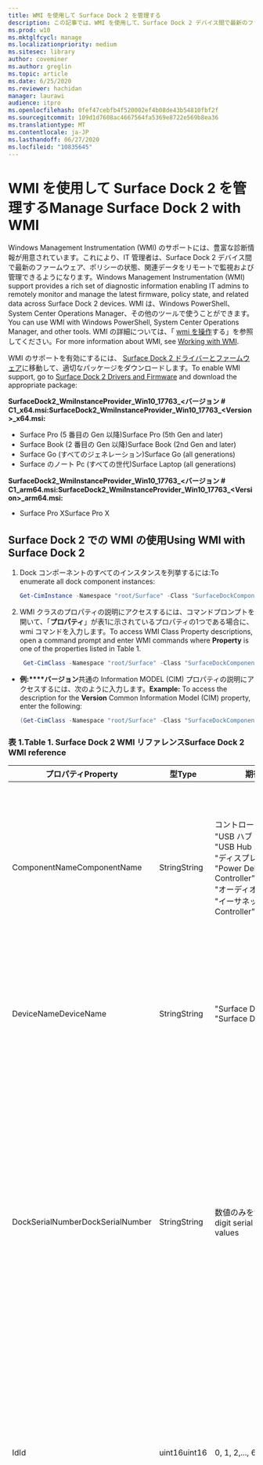 ```yaml
---
title: WMI を使用して Surface Dock 2 を管理する
description: この記事では、WMI を使用して、Surface Dock 2 デバイス間で最新のファームウェア、ポリシーの状態、関連データをリモートで監視および管理する方法について説明します。
ms.prod: w10
ms.mktglfcycl: manage
ms.localizationpriority: medium
ms.sitesec: library
author: coveminer
ms.author: greglin
ms.topic: article
ms.date: 6/25/2020
ms.reviewer: hachidan
manager: laurawi
audience: itpro
ms.openlocfilehash: 0fef47cebfb4f520002ef4b08de43b54810fbf2f
ms.sourcegitcommit: 109d1d7608ac4667564fa5369e8722e569b8ea36
ms.translationtype: MT
ms.contentlocale: ja-JP
ms.lasthandoff: 06/27/2020
ms.locfileid: "10835645"
---
```

# <span data-ttu-id="1e8cd-103">WMI を使用して Surface Dock 2 を管理する</span><span class="sxs-lookup"><span data-stu-id="1e8cd-103">Manage Surface Dock 2 with WMI</span></span>

<span data-ttu-id="1e8cd-104">Windows Management Instrumentation (WMI) のサポートには、豊富な診断情報が用意されています。これにより、IT 管理者は、Surface Dock 2 デバイス間で最新のファームウェア、ポリシーの状態、関連データをリモートで監視および管理できるようになります。</span><span class="sxs-lookup"><span data-stu-id="1e8cd-104">Windows Management Instrumentation (WMI) support provides a rich set of diagnostic information enabling IT admins to remotely monitor and manage the latest firmware, policy state, and related data across Surface Dock 2 devices.</span></span> <span data-ttu-id="1e8cd-105">WMI は、Windows PowerShell、System Center Operations Manager、その他のツールで使うことができます。</span><span class="sxs-lookup"><span data-stu-id="1e8cd-105">You can use WMI with Windows PowerShell, System Center Operations Manager, and other tools.</span></span> <span data-ttu-id="1e8cd-106">WMI の詳細については、「 [wmi を操作](https://docs.microsoft.com/powershell/scripting/learn/ps101/07-working-with-wmi?view=powershell-5.1)する」を参照してください。</span><span class="sxs-lookup"><span data-stu-id="1e8cd-106">For more information about WMI, see [Working with WMI](https://docs.microsoft.com/powershell/scripting/learn/ps101/07-working-with-wmi?view=powershell-5.1).</span></span> 

<span data-ttu-id="1e8cd-107">WMI のサポートを有効にするには、 [Surface Dock 2 ドライバーとファームウェア](https://www.microsoft.com/download/details.aspx?id=101317)に移動して、適切なパッケージをダウンロードします。</span><span class="sxs-lookup"><span data-stu-id="1e8cd-107">To enable WMI support, go to [Surface Dock 2 Drivers and Firmware](https://www.microsoft.com/download/details.aspx?id=101317) and download the appropriate package:</span></span>

**<span data-ttu-id="1e8cd-108">SurfaceDock2_WmiInstanceProvider_Win10_17763_&#60;バージョン # C1_x64.msi:</span><span class="sxs-lookup"><span data-stu-id="1e8cd-108">SurfaceDock2_WmiInstanceProvider_Win10_17763_&#60;Version&#62;_x64.msi:</span></span>**<br>

- <span data-ttu-id="1e8cd-109">Surface Pro (5 番目の Gen 以降)</span><span class="sxs-lookup"><span data-stu-id="1e8cd-109">Surface Pro (5th Gen and later)</span></span>
- <span data-ttu-id="1e8cd-110">Surface Book (2 番目の Gen 以降)</span><span class="sxs-lookup"><span data-stu-id="1e8cd-110">Surface Book (2nd Gen and later)</span></span>
- <span data-ttu-id="1e8cd-111">Surface Go (すべてのジェネレーション)</span><span class="sxs-lookup"><span data-stu-id="1e8cd-111">Surface Go (all generations)</span></span>
- <span data-ttu-id="1e8cd-112">Surface のノート Pc (すべての世代)</span><span class="sxs-lookup"><span data-stu-id="1e8cd-112">Surface Laptop (all generations)</span></span>

 **<span data-ttu-id="1e8cd-113">SurfaceDock2_WmiInstanceProvider_Win10_17763_&#60;バージョン # C1_arm64.msi:</span><span class="sxs-lookup"><span data-stu-id="1e8cd-113">SurfaceDock2_WmiInstanceProvider_Win10_17763_&#60;Version&#62;_arm64.msi:</span></span>** <br>

- <span data-ttu-id="1e8cd-114">Surface Pro X</span><span class="sxs-lookup"><span data-stu-id="1e8cd-114">Surface Pro X</span></span>

## <span data-ttu-id="1e8cd-115">Surface Dock 2 での WMI の使用</span><span class="sxs-lookup"><span data-stu-id="1e8cd-115">Using WMI with Surface Dock 2</span></span>

1. <span data-ttu-id="1e8cd-116">Dock コンポーネントのすべてのインスタンスを列挙するには:</span><span class="sxs-lookup"><span data-stu-id="1e8cd-116">To enumerate all dock component instances:</span></span>

    ```PowerShell
    Get-CimInstance -Namespace "root/Surface" -Class "SurfaceDockComponent" 
    ```
2. <span data-ttu-id="1e8cd-117">WMI クラスのプロパティの説明にアクセスするには、コマンドプロンプトを開いて、「**プロパティ**」が表1に示されているプロパティの1つである場合に、wmi コマンドを入力します。</span><span class="sxs-lookup"><span data-stu-id="1e8cd-117">To access WMI Class Property descriptions, open a command prompt and enter WMI commands where **Property** is one of the properties listed in Table 1.</span></span>

    ```PowerShell
     Get-CimClass -Namespace "root/Surface" -Class "SurfaceDockComponent").CimClassProperties["<Property>"]
    ```

- <span data-ttu-id="1e8cd-118">**例:\*\*\*\*バージョン**共通の Information MODEL (CIM) プロパティの説明にアクセスするには、次のように入力します。</span><span class="sxs-lookup"><span data-stu-id="1e8cd-118">**Example:** To access the description for the **Version** Common Information Model (CIM) property, enter the following:</span></span>
    ```PowerShell
    (Get-CimClass -Namespace "root/Surface" -Class "SurfaceDockComponent").CimClassProperties["Version"].Qualifiers["Description"].Value
    ```
 
 ### <span data-ttu-id="1e8cd-119">表 1.</span><span class="sxs-lookup"><span data-stu-id="1e8cd-119">Table 1.</span></span> <span data-ttu-id="1e8cd-120">Surface Dock 2 WMI リファレンス</span><span class="sxs-lookup"><span data-stu-id="1e8cd-120">Surface Dock 2 WMI reference</span></span>

| <span data-ttu-id="1e8cd-121">プロパティ</span><span class="sxs-lookup"><span data-stu-id="1e8cd-121">Property</span></span>         | <span data-ttu-id="1e8cd-122">型</span><span class="sxs-lookup"><span data-stu-id="1e8cd-122">Type</span></span>   | <span data-ttu-id="1e8cd-123">期待される値</span><span class="sxs-lookup"><span data-stu-id="1e8cd-123">Expected Value(s)</span></span>                                                                                                                                                                                                            | <span data-ttu-id="1e8cd-124">説明</span><span class="sxs-lookup"><span data-stu-id="1e8cd-124">Description</span></span>                                                                                                                                                                                                                                                                                                                                                                                                                                                                                                                                                                                                                                                                                                                                                                                                                                                                                                                                                                                                                                                                                                                                                                                                                                                                                                                                                                                                                                                                                                                                                                                                                                                                                                                                                                                                 |
| ---------------- | ------ | ---------------------------------------------------------------------------------------------------------------------------------------------------------------------------------------------------------------------------- | ----------------------------------------------------------------------------------------------------------------------------------------------------------------------------------------------------------------------------------------------------------------------------------------------------------------------------------------------------------------------------------------------------------------------------------------------------------------------------------------------------------------------------------------------------------------------------------------------------------------------------------------------------------------------------------------------------------------------------------------------------------------------------------------------------------------------------------------------------------------------------------------------------------------------------------------------------------------------------------------------------------------------------------------------------------------------------------------------------------------------------------------------------------------------------------------------------------------------------------------------------------------------------------------------------------------------------------------------------------------------------------------------------------------------------------------------------------------------------------------------------------------------------------------------------------------------------------------------------------------------------------------------------------------------------------------------------------------------------------------------------------------------------------------------------------- |
| <span data-ttu-id="1e8cd-125">ComponentName</span><span class="sxs-lookup"><span data-stu-id="1e8cd-125">ComponentName</span></span>    | <span data-ttu-id="1e8cd-126">String</span><span class="sxs-lookup"><span data-stu-id="1e8cd-126">String</span></span> | <span data-ttu-id="1e8cd-127">コントローラー</span><span class="sxs-lookup"><span data-stu-id="1e8cd-127">“Microcontroller”</span></span> <br><span data-ttu-id="1e8cd-128">"USB ハブ 1"</span><span class="sxs-lookup"><span data-stu-id="1e8cd-128">“USB Hub 1”</span></span> <br><span data-ttu-id="1e8cd-129">"USB Hub 2"</span><span class="sxs-lookup"><span data-stu-id="1e8cd-129">“USB Hub 2”</span></span> <br><span data-ttu-id="1e8cd-130">"ディスプレイポートハブ"</span><span class="sxs-lookup"><span data-stu-id="1e8cd-130">“Display Port Hub”</span></span> <br><span data-ttu-id="1e8cd-131">"Power Delivery Controller"</span><span class="sxs-lookup"><span data-stu-id="1e8cd-131">“Power Delivery Controller”</span></span> <br><span data-ttu-id="1e8cd-132">"オーディオコーデック"</span><span class="sxs-lookup"><span data-stu-id="1e8cd-132">“Audio Codec”</span></span> <br><span data-ttu-id="1e8cd-133">"イーサネットコントローラー"</span><span class="sxs-lookup"><span data-stu-id="1e8cd-133">“Ethernet Controller”</span></span>                                                                         | <span data-ttu-id="1e8cd-134">次のプロパティは、関連する Common Information Model (CIM) クラスデータに対応するデバイスコンポーネントの特定の名前を一覧表示します。</span><span class="sxs-lookup"><span data-stu-id="1e8cd-134">The following property lists the specific name of the device component that the accompanying Common Information Model (CIM) class data corresponds to.</span></span>                                                                                                                                                                                                                                                                                                                                                                                                                                                                                                                                                                                                                                                                                                                                                                                                                                                                                                                                                                                                                                                                                                                                                                                                                                                                                                                                                                                                                                                                                                                                                                                                                                                  |
| <span data-ttu-id="1e8cd-135">DeviceName</span><span class="sxs-lookup"><span data-stu-id="1e8cd-135">DeviceName</span></span>       | <span data-ttu-id="1e8cd-136">String</span><span class="sxs-lookup"><span data-stu-id="1e8cd-136">String</span></span> | <span data-ttu-id="1e8cd-137">"Surface Dock 1"</span><span class="sxs-lookup"><span data-stu-id="1e8cd-137">“Surface Dock 1”</span></span> <br><span data-ttu-id="1e8cd-138">"Surface Dock 2"</span><span class="sxs-lookup"><span data-stu-id="1e8cd-138">“Surface Dock 2”</span></span>                                                                                                                                                                                        | <span data-ttu-id="1e8cd-139">次のプロパティには、特定のデバイスコンポーネントが属している dock デバイスの名前が含まれています。</span><span class="sxs-lookup"><span data-stu-id="1e8cd-139">The following property contains the name of the dock device that the specific device component belongs to.</span></span>                                                                                                                                                                                                                                                                                                                                                                                                                                                                                                                                                                                                                                                                                                                                                                                                                                                                                                                                                                                                                                                                                                                                                                                                                                                                                                                                                                                                                                                                                                                                                                                                                                                                                               |
| <span data-ttu-id="1e8cd-140">DockSerialNumber</span><span class="sxs-lookup"><span data-stu-id="1e8cd-140">DockSerialNumber</span></span> | <span data-ttu-id="1e8cd-141">String</span><span class="sxs-lookup"><span data-stu-id="1e8cd-141">String</span></span> | <span data-ttu-id="1e8cd-142">数値のみを含む12桁のシリアル値</span><span class="sxs-lookup"><span data-stu-id="1e8cd-142">A twelve (12) digit serial number containing only numerical values</span></span>                                                                                                                                                           | <span data-ttu-id="1e8cd-143">次のプロパティは、接続されている dock デバイスのシリアル番号を記録します。</span><span class="sxs-lookup"><span data-stu-id="1e8cd-143">The following property records the serial number of the attached dock device.</span></span> <span data-ttu-id="1e8cd-144">このシリアル番号は、すべてのコンポーネントが同じ dock デバイスに属している場合とまったく同じです。</span><span class="sxs-lookup"><span data-stu-id="1e8cd-144">This serial number is the exact same for every component as they belong to the same dock device.</span></span> <span data-ttu-id="1e8cd-145">参照の場合、このシリアル番号は、Surface Dock 自体の下側に物理的にあります。</span><span class="sxs-lookup"><span data-stu-id="1e8cd-145">For reference, this serial number can be found physically on the underside of the Surface Dock itself.</span></span>                                                                                                                                                                                                                                                                                                                                                                                                                                                                                                                                                                                                                                                                                                                                                                                                                                                                                                                                                                                                                                                                                                                                                                                                                                                                                                                                                                                                                                                                                                                    |
| <span data-ttu-id="1e8cd-146">Id</span><span class="sxs-lookup"><span data-stu-id="1e8cd-146">Id</span></span>               | <span data-ttu-id="1e8cd-147">uint16</span><span class="sxs-lookup"><span data-stu-id="1e8cd-147">uint16</span></span> | <span data-ttu-id="1e8cd-148">0, 1, 2,..., 65535</span><span class="sxs-lookup"><span data-stu-id="1e8cd-148">0, 1, 2, ..., 65535</span></span>                                                                                                                                                                                                          | <span data-ttu-id="1e8cd-149">次のプロパティは、ゼロ (0) から始まり、カウントアップする一意の Id です。</span><span class="sxs-lookup"><span data-stu-id="1e8cd-149">The following property is a unique Id that starts from zero (0) and counts up.</span></span> <span data-ttu-id="1e8cd-150">この変数は、列挙された WMI インスタンスの番号付けに使われます。</span><span class="sxs-lookup"><span data-stu-id="1e8cd-150">This variable is used for numbering the enumerated WMI instances.</span></span>                                                                                                                                                                                                                                                                                                                                                                                                                                                                                                                                                                                                                                                                                                                                                                                                                                                                                                                                                                                                                                                                                                                                                                                                                                                                                                                                                                                                                                                                                                                                                                                                                                                        |
| <span data-ttu-id="1e8cd-151">LastUpdateStatus</span><span class="sxs-lookup"><span data-stu-id="1e8cd-151">LastUpdateStatus</span></span> | <span data-ttu-id="1e8cd-152">String</span><span class="sxs-lookup"><span data-stu-id="1e8cd-152">String</span></span> | <span data-ttu-id="1e8cd-153">正しい</span><span class="sxs-lookup"><span data-stu-id="1e8cd-153">“Success”</span></span> <br><span data-ttu-id="1e8cd-154">"PendingDockReattach"</span><span class="sxs-lookup"><span data-stu-id="1e8cd-154">“PendingDockReattach”</span></span> <br><span data-ttu-id="1e8cd-155">まし</span><span class="sxs-lookup"><span data-stu-id="1e8cd-155">“Failed”</span></span>                                                                                                                                                                             | <span data-ttu-id="1e8cd-156">次のプロパティは、問題のデバイスコンポーネントに対して最後に試行されたコンポーネントのファームウェア更新プログラム (CFU) の状態を詳しく示しています。</span><span class="sxs-lookup"><span data-stu-id="1e8cd-156">The following property details the last attempted Component Firmware Update (CFU) status for the device component in question.</span></span> <span data-ttu-id="1e8cd-157">可能な値は **、Success、** **Dock の再アタッチ、** および**失敗した**値です。</span><span class="sxs-lookup"><span data-stu-id="1e8cd-157">Possible values are: **Success,** **Pending Dock Reattach,** and **Failed.**</span></span><br><br><br><span data-ttu-id="1e8cd-158">- **成功**以前に追加された新しいファームウェアが正常に適用されたことを示します。</span><span class="sxs-lookup"><span data-stu-id="1e8cd-158">- **Success** indicates that previously applied new firmware was applied successfully</span></span><br><span data-ttu-id="1e8cd-159">- **保留中の dock**の再装着デバイスコンポーネントに対して新しい更新プログラムが保留中であることを示します。ユーザーは、新しい更新プログラムを適用するために Dock の Surface コネクタをデタッチして再接続する必要があります。</span><span class="sxs-lookup"><span data-stu-id="1e8cd-159">- **Pending Dock Reattach** indicates there is a new update pending for the device component and the user must detach and reattach the Dock’s Surface connector in order to apply the new update.</span></span><br><span data-ttu-id="1e8cd-160">- **Failed**は、cfu プロセス中に正当なエラーが発生したか、予期されたバージョンで周辺機器が起動しなかったことを示します。</span><span class="sxs-lookup"><span data-stu-id="1e8cd-160">- **Failed** indicates that a possible legitimate error occurred during the CFU process or the peripheral did not boot up in the expected version.</span></span> <span data-ttu-id="1e8cd-161">失敗し**た**場合は、デバイスが動作していないことを示していますが、デバイスを更新しようとしたときにエラーが発生しました。</span><span class="sxs-lookup"><span data-stu-id="1e8cd-161">In the **Failed** case, this is not an indication that the device is not working, but rather something erroneous occurred when trying to update the device.</span></span> <span data-ttu-id="1e8cd-162">その場合は、以前のファームウェアの実行が続行されます。</span><span class="sxs-lookup"><span data-stu-id="1e8cd-162">In such case, the previous firmware will continue to run.</span></span>                                                                                                                                                                                                                                                                                                                                                                                                                                                                                                                                                                                                                                                                                                                                                                                                                                                                                                                         |
| <span data-ttu-id="1e8cd-163">PolicyState</span><span class="sxs-lookup"><span data-stu-id="1e8cd-163">PolicyState</span></span>      | <span data-ttu-id="1e8cd-164">String</span><span class="sxs-lookup"><span data-stu-id="1e8cd-164">String</span></span> | <span data-ttu-id="1e8cd-165">な</span><span class="sxs-lookup"><span data-stu-id="1e8cd-165">“Enabled”</span></span> <br><span data-ttu-id="1e8cd-166">無効に</span><span class="sxs-lookup"><span data-stu-id="1e8cd-166">“Disabled”</span></span>                                                                                                                                                                                                     | <span data-ttu-id="1e8cd-167">次のプロパティは、デバイスコンポーネントの現在の Surface Enterprise Management Mode (SEMM) ポリシーを示します。</span><span class="sxs-lookup"><span data-stu-id="1e8cd-167">The following property indicates the current Surface Enterprise Management Mode (SEMM) policy for the device component.</span></span> <span data-ttu-id="1e8cd-168">指定可能な値: **Enabled**および**Disabled。**</span><span class="sxs-lookup"><span data-stu-id="1e8cd-168">Possible values are: **Enabled** and **Disabled.**</span></span><br><br><br><span data-ttu-id="1e8cd-169">- **Enabled**は、ホストデバイスがデバイスコンポーネントにアクセスして使用できるように、semm システムが許可したことを示します。</span><span class="sxs-lookup"><span data-stu-id="1e8cd-169">- **Enabled** indicates that the SEMM system has allowed the host device to access and use the device component</span></span><br><span data-ttu-id="1e8cd-170">- [**無効**] は、semm システムが許可されていないことを示します。これにより、ホストコンピューターがデバイスコンポーネントにアクセスして使用できなくなります。</span><span class="sxs-lookup"><span data-stu-id="1e8cd-170">- **Disabled** indicates that the SEMM system has disallowed and thereby prevented the host machine from accessing and using the device component.</span></span>                                                                                                                                                                                                                                                                                                                                                                                                                                                                                                                                                                                                                                                                                                                                                                                                                                                                                                                                                                                                                                                                                                                                                                                                                                                                                                                                                     |
| <span data-ttu-id="1e8cd-171">ProductId</span><span class="sxs-lookup"><span data-stu-id="1e8cd-171">ProductId</span></span>        | <span data-ttu-id="1e8cd-172">String []</span><span class="sxs-lookup"><span data-stu-id="1e8cd-172">String[]</span></span> | <span data-ttu-id="1e8cd-173">16進数文字列のリスト。各範囲は "0x0000" から "0xFFFF" まで</span><span class="sxs-lookup"><span data-stu-id="1e8cd-173">A list of hex strings, which can each range from “0x0000” to “0xFFFF”</span></span>                                                                                                                                                        | <span data-ttu-id="1e8cd-174">次のプロパティは、デバイスコンポーネントの製品 Id (PID) を分類します。</span><span class="sxs-lookup"><span data-stu-id="1e8cd-174">The following property classifies the Product Id (PID) of the device component.</span></span> <span data-ttu-id="1e8cd-175">複数の PID を一覧表示することもできます。</span><span class="sxs-lookup"><span data-stu-id="1e8cd-175">It is possible for there to be more than one PID listed.</span></span> <span data-ttu-id="1e8cd-176">たとえば、USB ハブの場合、Super Speed (SS) と高速 (HS) の両方のデバイスは、単数形の "ハブ" に lumped されます。</span><span class="sxs-lookup"><span data-stu-id="1e8cd-176">In the case of a USB Hub, for example, both Super Speed (SS) and High Speed (HS) devices are lumped into a singular “Hub."</span></span> <span data-ttu-id="1e8cd-177">そのため、この配列内には2つの Pid が一覧表示されます。</span><span class="sxs-lookup"><span data-stu-id="1e8cd-177">Therefore, two (2) PIDs would be listed within this array.</span></span>                                                                                                                                                                                                                                                                                                                                                                                                                                                                                                                                                                                                                                                                                                                                                                                                                                                                                                                                                                                                                                                                                                                                                                                                                                                                                                                                                                                                                                                                           |
| <span data-ttu-id="1e8cd-178">状態</span><span class="sxs-lookup"><span data-stu-id="1e8cd-178">Status</span></span>           | <span data-ttu-id="1e8cd-179">String</span><span class="sxs-lookup"><span data-stu-id="1e8cd-179">String</span></span> | <span data-ttu-id="1e8cd-180">OK]</span><span class="sxs-lookup"><span data-stu-id="1e8cd-180">“OK”</span></span> <br><span data-ttu-id="1e8cd-181">外し</span><span class="sxs-lookup"><span data-stu-id="1e8cd-181">“Disconnected”</span></span> <br><span data-ttu-id="1e8cd-182">誤差</span><span class="sxs-lookup"><span data-stu-id="1e8cd-182">“Error”</span></span> <br><span data-ttu-id="1e8cd-183">失わ</span><span class="sxs-lookup"><span data-stu-id="1e8cd-183">“Missing”</span></span> <br><span data-ttu-id="1e8cd-184">"DeviceHandleInUse"</span><span class="sxs-lookup"><span data-stu-id="1e8cd-184">“DeviceHandleInUse”</span></span> <br><span data-ttu-id="1e8cd-185">無効に</span><span class="sxs-lookup"><span data-stu-id="1e8cd-185">“Disabled”</span></span> <br><span data-ttu-id="1e8cd-186">"NotSupportedByWmi"</span><span class="sxs-lookup"><span data-stu-id="1e8cd-186">“NotSupportedByWmi”</span></span>                                                                                                             | <span data-ttu-id="1e8cd-187">次のプロパティは、ホストコンピューターへの Dock の接続状態を示します。</span><span class="sxs-lookup"><span data-stu-id="1e8cd-187">The following property describes the state of the Dock’s connection to the host machine.</span></span> <span data-ttu-id="1e8cd-188">可能な値は、 **OK、** **Disconnected、** **Error、** **Missing、** **Devicehandleinuse、**  **Disabled、** **notsupportedbywmi です。**</span><span class="sxs-lookup"><span data-stu-id="1e8cd-188">Possible values are: **OK,** **Disconnected,** **Error,** **Missing,** **DeviceHandleInUse,**  **Disabled,** and **NotSupportedByWmi.**</span></span> <br><span data-ttu-id="1e8cd-189">- **[OK]** は、デバイスがホストコンピューターに正常に接続されていて、問題が発生しないことを示します。そのため、この機能は使用できません。</span><span class="sxs-lookup"><span data-stu-id="1e8cd-189">- **OK** indicates that the device is successfully connected to the host machine and no problems exist, which would inhibit its functionality</span></span> <br><span data-ttu-id="1e8cd-190">- [**切断**] は、すべてのデバイスコンポーネントの接続を提供する Surface コネクタが現在ホストコンピューターにアタッチされていないことを示します。</span><span class="sxs-lookup"><span data-stu-id="1e8cd-190">- **Disconnected** indicates that the Surface connector, which provides the connection for all the device components, is currently not attached to the host machine.</span></span> <br><span data-ttu-id="1e8cd-191">- **エラー**は、デバイスインスタンスの潜在的な問題を示しています。また、デバイスインターフェイスには、デバイスマネージャーで黄色の感嘆符でラベル付けされた可能性が高い問題があります。発生したエラーの種類の詳細については、 **StatusCode**プロパティを確認してください。</span><span class="sxs-lookup"><span data-stu-id="1e8cd-191">- **Error** indicates a potential issue with the device instance and the device interface has more than likely been labeled with a yellow exclamation point in the Device Manager – check the **StatusCode** property for more detailed information on the type of error that occurred.</span></span> <br><span data-ttu-id="1e8cd-192">- [**存在**しない] は、デバイスがホストコンピューターで列挙されているはずですが、何らかの理由で列挙されたことを示します。</span><span class="sxs-lookup"><span data-stu-id="1e8cd-192">- **Missing** indicates that the device was expected to have enumerated on the host machine, but for some reason did not.</span></span> <span data-ttu-id="1e8cd-193">この間違った状況を示すため、 **StatusCode**プロパティは24の値を保持します。</span><span class="sxs-lookup"><span data-stu-id="1e8cd-193">The **StatusCode** property will hold the value of 24 to indicate this erroneous situation.</span></span><br><span data-ttu-id="1e8cd-194">- **Devicehandleinuse**は、別のプロセスが現在デバイスと通信していることを示します。これにより、この Windows Management INSTRUMENTATION (WMI) インスタンスプロバイダーは通信要求から処理されません。</span><span class="sxs-lookup"><span data-stu-id="1e8cd-194">- **DeviceHandleInUse** indicates that another process is currently communicating with the device, which prohibits this Windows Management Instrumentation (WMI) Instance Provider from its communication requests.</span></span> <span data-ttu-id="1e8cd-195">WMI コマンドをもう一度実行してみてください。</span><span class="sxs-lookup"><span data-stu-id="1e8cd-195">Try executing your WMI command again!</span></span> <br> <span data-ttu-id="1e8cd-196">- [**無効**] は、現在の Surface Enterprise Management MODE (semm) ポリシーが許可されていないことを示します。そのため、ホストコンピューターはデバイスコンポーネントにアクセスして使うことができなくなります。</span><span class="sxs-lookup"><span data-stu-id="1e8cd-196">- **Disabled** indicates that the current Surface Enterprise Management Mode (SEMM) policy has disallowed and thereby prevented the host machine from accessing and using the device component.</span></span> <span data-ttu-id="1e8cd-197">詳細については、 **Policystate**プロパティフィールドを参照してください。</span><span class="sxs-lookup"><span data-stu-id="1e8cd-197">See the **PolicyState** property field for more information.</span></span><br><span data-ttu-id="1e8cd-198">- **Notsupportedbywmi**は、接続された dock がこの WMI プロバイダーによって現在サポートされていないことを示します。</span><span class="sxs-lookup"><span data-stu-id="1e8cd-198">- **NotSupportedByWmi** indicates the connected dock is currently not supported by this WMI Provider.</span></span> <span data-ttu-id="1e8cd-199">この状態は、この WMI インスタンスプロバイダーで現在サポートされていない Surface Dock 1 に対して表示されます。</span><span class="sxs-lookup"><span data-stu-id="1e8cd-199">This status will appear for the Surface Dock 1, which is currently not supported by this WMI Instance Provider.</span></span>|
| <span data-ttu-id="1e8cd-200">StatusCode</span><span class="sxs-lookup"><span data-stu-id="1e8cd-200">StatusCode</span></span>       | <span data-ttu-id="1e8cd-201">uint32</span><span class="sxs-lookup"><span data-stu-id="1e8cd-201">uint32</span></span> | <span data-ttu-id="1e8cd-202">CIM_LogicalDevice WMI クラス ( *cimwin32*内) から取得した[デバイスマネージャーのエラーコード](https://docs.microsoft.com/windows-hardware/drivers/install/device-manager-error-messages)</span><span class="sxs-lookup"><span data-stu-id="1e8cd-202">[Device Manager Error Code](https://docs.microsoft.com/windows-hardware/drivers/install/device-manager-error-messages) obtained from the CIM_LogicalDevice WMI Class (within *cimwin32.mof*)</span></span> | <span data-ttu-id="1e8cd-203">次のプロパティは、指定された dock コンポーネントのデバイスマネージャーエラーコードを提供します。</span><span class="sxs-lookup"><span data-stu-id="1e8cd-203">The following property provides the Device Manager error code for the given dock component.</span></span> <span data-ttu-id="1e8cd-204">値が0の場合は、dock コンポーネントが正常に動作していることを示します。値が0より大きい場合は、dock コンポーネントの問題または発生する可能性のあるエラーを示します。</span><span class="sxs-lookup"><span data-stu-id="1e8cd-204">A value of zero (0) indicates that the dock component is working correctly; a value greater than zero (0) indicates an issue or a possible error with the dock component.</span></span> <span data-ttu-id="1e8cd-205">Dock コンポーネントは、いくつかのデバイスインターフェイスで列挙される可能性があるため、デバイスマネージャーの追加のエラーコードが表示されることがあります。</span><span class="sxs-lookup"><span data-stu-id="1e8cd-205">Because the dock component may enumerate with several device interfaces, it is possible there may be additional Device Manager error codes.</span></span> <span data-ttu-id="1e8cd-206">このプロパティフィールドは、複数のエラーコードを一覧表示します。</span><span class="sxs-lookup"><span data-stu-id="1e8cd-206">This property field only lists a single error code even if multiple are available.</span></span> <span data-ttu-id="1e8cd-207">デバイスマネージャーは、特定のエラーコードが発生した場合にのみ、デバイスに黄色の感嘆符を付けます。</span><span class="sxs-lookup"><span data-stu-id="1e8cd-207">The Device Manager will label the device with a yellow exclamation point only when certain error codes have occurred.</span></span>                                                                                                                                                                                                                                                                                                                                                                                                                                                                                                                                                                                                                                                                                                                                                                                                                                                                                                                                                                                                                                                                                                                                                                                |
| <span data-ttu-id="1e8cd-208">VendorId</span><span class="sxs-lookup"><span data-stu-id="1e8cd-208">VendorId</span></span>         | <span data-ttu-id="1e8cd-209">String</span><span class="sxs-lookup"><span data-stu-id="1e8cd-209">String</span></span> | <span data-ttu-id="1e8cd-210">"0x0000" から "0xFFFF" までの範囲の16進数の文字列</span><span class="sxs-lookup"><span data-stu-id="1e8cd-210">A hex string that can range from “0x0000” to “0xFFFF”</span></span>                                                                                                                                                                        | <span data-ttu-id="1e8cd-211">次のプロパティは、デバイスコンポーネントの特定のベンダー Id (VID) を示しています。</span><span class="sxs-lookup"><span data-stu-id="1e8cd-211">The following property notes the specific Vendor Id (VID) of the device component.</span></span>                                                                                                                                                                                                                                                                                                                                                                                                                                                                                                                                                                                                                                                                                                                                                                                                                                                                                                                                                                                                                                                                                                                                                                                                                                                                                                                                                                                                                                                                                                                                                                                                                                                                                                                       |
| <span data-ttu-id="1e8cd-212">バージョン</span><span class="sxs-lookup"><span data-stu-id="1e8cd-212">Version</span></span>          | <span data-ttu-id="1e8cd-213">String</span><span class="sxs-lookup"><span data-stu-id="1e8cd-213">String</span></span> | <span data-ttu-id="1e8cd-214">次のような形式のバージョン文字列。 "x.y"、x、y、z は数値型の値です。</span><span class="sxs-lookup"><span data-stu-id="1e8cd-214">A version string, which has the form as follows: “x.y.z”, where x, y, and z are numerical values.</span></span>                                                                                                                            | <span data-ttu-id="1e8cd-215">次のプロパティでは、デバイスコンポーネントで現在実行されているファームウェアの現在のバージョンを指定します。</span><span class="sxs-lookup"><span data-stu-id="1e8cd-215">The following property specifies the current version of the firmware, which is currently running on the device component.</span></span>                                                                                                                                                                                                                                                                                                                                                                                                                                                                                                                                                                                                                                                                                                                                                                                                                                                                                                                                                                                                                                                                                                                                                                                                                                                                                                                                                                                                                                                                                                                                                                                                                                                                                |


## <span data-ttu-id="1e8cd-216">詳細情報</span><span class="sxs-lookup"><span data-stu-id="1e8cd-216">Learn more</span></span>

- [<span data-ttu-id="1e8cd-217">SEMM での Secure Surface Dock 2 ポート</span><span class="sxs-lookup"><span data-stu-id="1e8cd-217">Secure Surface Dock 2 ports with SEMM</span></span>](secure-surface-dock-ports-semm.md)
- [<span data-ttu-id="1e8cd-218">Surface Dock 2 の新機能</span><span class="sxs-lookup"><span data-stu-id="1e8cd-218">What's new in Surface Dock 2</span></span>](surface-dock-whats-new.md)
- [<span data-ttu-id="1e8cd-219">デバイスマネージャーのエラーコード</span><span class="sxs-lookup"><span data-stu-id="1e8cd-219">Device Manager error codes</span></span>](https://docs.microsoft.com/windows-hardware/drivers/install/device-manager-error-messages)
- [<span data-ttu-id="1e8cd-220">WMI の操作</span><span class="sxs-lookup"><span data-stu-id="1e8cd-220">Working with WMI</span></span>](https://docs.microsoft.com/powershell/scripting/learn/ps101/07-working-with-wmi?view=powershell-5.1)
